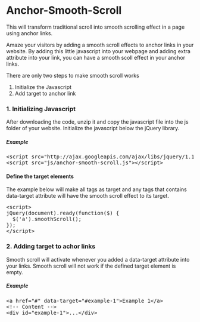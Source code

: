 Anchor-Smooth-Scroll
====================

This will transform traditional scroll into smooth scrolling effect in a page using anchor links.

<p>Amaze your visitors by adding a smooth scroll effects to anchor links in your website. By adding this little javascript into your webpage and adding extra attribute into your link, you can have a smooth scoll effect in your anchor links.</p>

There are only two steps to make smooth scroll works
<ol>
<li>Initialize the Javascript</li>
<li>Add target to anchor link</li>
</ol>

<h3>1. Initializing Javascript</h3>
<p>After downloading the code, unzip it and copy the javascript file into the js folder of your website. Initialize the javascript below the jQuery library.</p>

<h5>Example</h5>
<pre>
&lt;script src="http://ajax.googleapis.com/ajax/libs/jquery/1.11.1/jquery.min.js"&gt;&lt;/script&gt;
&lt;script src="js/anchor-smooth-scroll.js"&gt;&lt;/script&gt;
</pre>

<h4>Define the target elements</h4>
The example below will make all <a> tags as target and any <a> tags that contains data-target attribute will have the smooth scroll effect to its target.
<pre>
&lt;script&gt;
jQuery(document).ready(function($) {
  $('a').smoothScroll();
});
&lt;/script&gt;
</pre>

<h3>2. Adding target to achor links</h3>
<p>Smooth scroll will activate whenever you added a data-target attribute into your links. Smooth scroll will not work if the defined target element is empty.</p>

<h5>Example</h5>
<pre>
&lt;a href="#" data-target="#example-1"&gt;Example 1&lt;/a&gt;
&lt;!-- Content --&gt;
&lt;div id="example-1"&gt;...&lt;/div&gt;
</pre>

